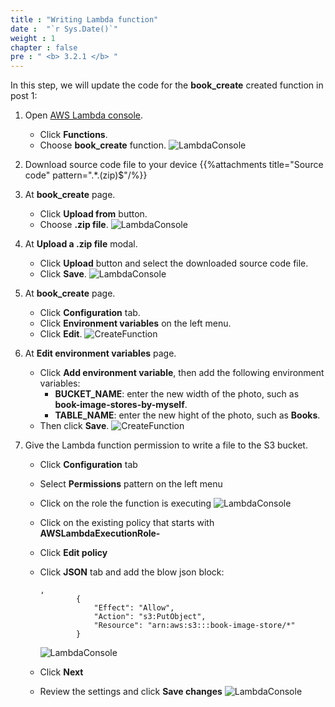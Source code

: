 ```yaml
---
title : "Writing Lambda function"
date :  "`r Sys.Date()`" 
weight : 1
chapter : false
pre : " <b> 3.2.1 </b> "
---
```

In this step, we will update the code for the **book_create** created function in post 1:

1. Open [AWS Lambda console](https://ap-southeast-2.console.aws.amazon.com/lambda/home?region=ap-southeast-2#/functions).
    - Click **Functions**.
    - Choose **book_create** function.
![LambdaConsole](/images/temp/1/23.png?width=90pc)

2. Download source code file to your device 
{{%attachments title="Source code" pattern=".*\.(zip)$"/%}}

3. At **book_create** page.
    - Click **Upload from** button.
    - Choose **.zip file**.
![LambdaConsole](/images/temp/1/24.png?width=90pc)

4. At **Upload a .zip file** modal.
    - Click **Upload** button and select the downloaded source code file.
    - Click **Save**.
![LambdaConsole](/images/temp/1/25.png?width=90pc)

5. At **book_create** page.
    - Click **Configuration** tab.
    - Click **Environment variables** on the left menu.
    - Click **Edit**.
![CreateFunction](/images/temp/1/26.png?width=90pc)

6. At **Edit environment variables** page.
    - Click **Add environment variable**, then add the following environment variables:
      - **BUCKET_NAME**: enter the new width of the photo, such as **book-image-stores-by-myself**.
      - **TABLE_NAME**: enter the new hight of the photo, such as **Books**.
    - Then click **Save**.
![CreateFunction](/images/temp/1/27.png?width=90pc)

1. Give the Lambda function permission to write a file to the S3 bucket.
    - Click **Configuration** tab
    - Select **Permissions** pattern on the left menu
    - Click on the role the function is executing
![LambdaConsole](/images/1/22.png?width=90pc)

    - Click on the existing policy that starts with **AWSLambdaExecutionRole-**
    - Click **Edit policy**
    - Click **JSON** tab and add the blow json block:
        ```
        ,
                {
                    "Effect": "Allow",
                    "Action": "s3:PutObject",
                    "Resource": "arn:aws:s3:::book-image-store/*"
                }
        ```
        ![LambdaConsole](/images/1/23.png?width=90pc)
    - Click **Next**
    - Review the settings and click **Save changes**
![LambdaConsole](/images/1/24.png?width=90pc)




